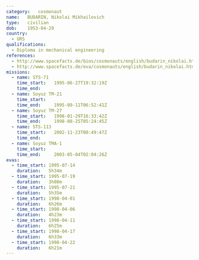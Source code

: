 ```yaml
---
category:	cosmonaut
name:	BUDARIN, Nikolai Mikhailovich
type:	civilian
dob:	1953-04-29
country:
  - URS
qualifications:
  - Diploma in mechanical engineering
references:
  - http://www.spacefacts.de/bios/cosmonauts/english/budarin_nikolai.htm
  - http://www.spacefacts.de/eva/cosmonauts/english/budarin_nikolai.htm
missions:
  - name: STS-71
    time_start:   1995-06-27T19:32:19Z
    time_end:     
  - name: Soyuz TM-21
    time_start:   
    time_end:     1995-09-11T06:52:41Z
  - name: Soyuz TM-27
    time_start:   1998-01-29T16:33:42Z
    time_end:     1998-08-25T05:24:45Z
  - name: STS-113
    time_start:   2002-11-23T00:49:47Z
    time_end:     
  - name: Soyuz TMA-1
    time_start:   
    time_end:     2003-05-04T02:04:26Z
evas:
  - time_start: 1995-07-14
    duration:   5h34m
  - time_start: 1995-07-19
    duration:   3h08m
  - time_start: 1995-07-21
    duration:   5h35m
  - time_start: 1998-04-01
    duration:   6h26m
  - time_start: 1998-04-06
    duration:   4h23m
  - time_start: 1998-04-11
    duration:   6h25m
  - time_start: 1998-04-17
    duration:   6h33m
  - time_start: 1998-04-22
    duration:   6h21m
---
```

